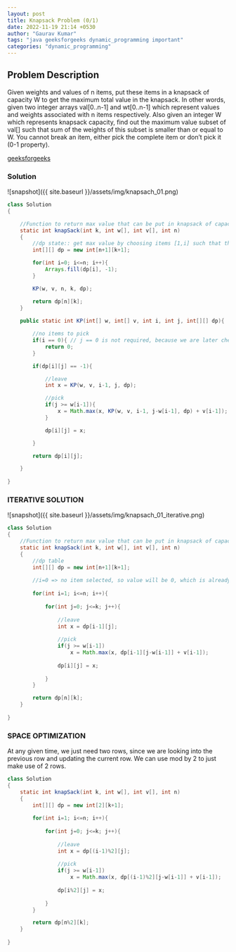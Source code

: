 ```yaml
---
layout: post
title: Knapsack Problem (0/1)
date: 2022-11-19 21:14 +0530
author: "Gaurav Kumar"
tags: "java geeksforgeeks dynamic_programming important"
categories: "dynamic_programming"
---
```


## Problem Description

Given weights and values of n items, put these items in a knapsack of capacity W to get the maximum total value in the knapsack. In other words, given two integer arrays val[0..n-1] and wt[0..n-1] which represent values and weights associated with n items respectively. Also given an integer W which represents knapsack capacity, find out the maximum value subset of val[] such that sum of the weights of this subset is smaller than or equal to W. You cannot break an item, either pick the complete item or don’t pick it (0-1 property).

[geeksforgeeks](https://www.geeksforgeeks.org/0-1-knapsack-problem-dp-10/)  

### Solution

![snapshot]({{ site.baseurl }}/assets/img/knapsach_01.png)

```java
class Solution 
{ 

    //Function to return max value that can be put in knapsack of capacity W.
    static int knapSack(int k, int w[], int v[], int n) 
    { 
        //dp state:: get max value by choosing items [1,i] such that the total weight is <= j
        int[][] dp = new int[n+1][k+1];

        for(int i=0; i<=n; i++){
            Arrays.fill(dp[i], -1);
        }

        KP(w, v, n, k, dp);

        return dp[n][k];
    } 
    
    public static int KP(int[] w, int[] v, int i, int j, int[][] dp){

        //no items to pick
        if(i == 0){ // j == 0 is not required, because we are later checking if j>=w[i-1]
            return 0;
        }

        if(dp[i][j] == -1){

            //leave
            int x = KP(w, v, i-1, j, dp);

            //pick
            if(j >= w[i-1]){
                x = Math.max(x, KP(w, v, i-1, j-w[i-1], dp) + v[i-1]);
            }

            dp[i][j] = x; 

        }

        return dp[i][j];

    }
    
}
```

### ITERATIVE SOLUTION

![snapshot]({{ site.baseurl }}/assets/img/knapsach_01_iterative.png)

```java
class Solution 
{ 
    //Function to return max value that can be put in knapsack of capacity W.
    static int knapSack(int k, int w[], int v[], int n) 
    { 
        //dp table
        int[][] dp = new int[n+1][k+1];
        
        //i=0 => no item selected, so value will be 0, which is already there by default.
        
        for(int i=1; i<=n; i++){
            
            for(int j=0; j<=k; j++){
                
                //leave
                int x = dp[i-1][j];
                
                //pick
                if(j >= w[i-1])
                    x = Math.max(x, dp[i-1][j-w[i-1]] + v[i-1]);
                
                dp[i][j] = x;
                
            }
        }

        return dp[n][k];
    } 
    
}
```

### SPACE OPTIMIZATION

At any given time, we just need two rows, since we are looking into the previous row and updating the current row. We can use mod by 2 to just make use of 2 rows.

```java
class Solution 
{ 
    static int knapSack(int k, int w[], int v[], int n) 
    { 
        int[][] dp = new int[2][k+1];
        
        for(int i=1; i<=n; i++){
            
            for(int j=0; j<=k; j++){
                
                //leave
                int x = dp[(i-1)%2][j];
                
                //pick
                if(j >= w[i-1])
                    x = Math.max(x, dp[(i-1)%2][j-w[i-1]] + v[i-1]);
                
                dp[i%2][j] = x;
                
            }
        }

        return dp[n%2][k];
    } 
    
}
```
